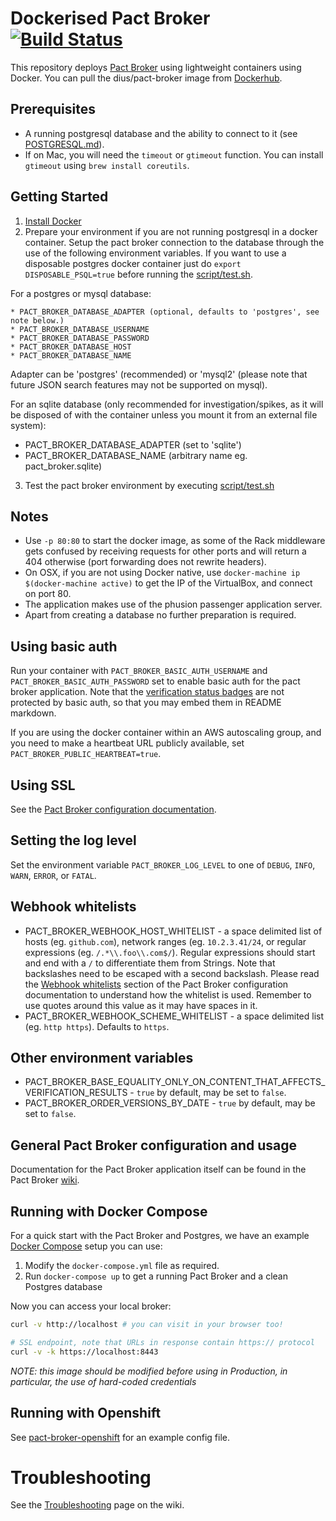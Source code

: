 Dockerised Pact Broker [![Build Status](https://travis-ci.org/DiUS/pact_broker-docker.svg)](https://travis-ci.org/DiUS/pact_broker-docker)
==================

This repository deploys [Pact Broker](https://github.com/pact-foundation/pact_broker) using lightweight containers using Docker. You can pull the dius/pact-broker image from [Dockerhub](https://hub.docker.com/r/dius/pact-broker/).

## Prerequisites

* A running postgresql database and the ability to connect to it (see [POSTGRESQL.md][postgres]).
* If on Mac, you will need the `timeout` or `gtimeout` function. You can install `gtimeout` using `brew install coreutils`.

## Getting Started

1. [Install Docker](https://docs.docker.com/engine/installation/)
2. Prepare your environment if you are not running postgresql in a docker container. Setup the pact broker connection to the database through the use of the following environment variables. If you want to use a disposable postgres docker container just do `export DISPOSABLE_PSQL=true` before running the [script/test.sh][test-script].

For a postgres or mysql database:

    * PACT_BROKER_DATABASE_ADAPTER (optional, defaults to 'postgres', see note below.)
    * PACT_BROKER_DATABASE_USERNAME
    * PACT_BROKER_DATABASE_PASSWORD
    * PACT_BROKER_DATABASE_HOST
    * PACT_BROKER_DATABASE_NAME

Adapter can be 'postgres' (recommended) or 'mysql2' (please note that future JSON search features may not be supported on mysql).

For an sqlite database (only recommended for investigation/spikes, as it will be disposed of with the container unless you mount it from an external file system):

  * PACT_BROKER_DATABASE_ADAPTER (set to 'sqlite')
  * PACT_BROKER_DATABASE_NAME (arbitrary name eg. pact_broker.sqlite)

3. Test the pact broker environment by executing [script/test.sh][test-script]

## Notes

* Use `-p 80:80` to start the docker image, as some of the Rack middleware gets confused by receiving requests for other ports and will return a 404 otherwise (port forwarding does not rewrite headers).
* On OSX, if you are not using Docker native, use `docker-machine ip $(docker-machine active)` to get the IP of the VirtualBox, and connect on port 80.
* The application makes use of the phusion passenger application server.
* Apart from creating a database no further preparation is required.

## Using basic auth
Run your container with `PACT_BROKER_BASIC_AUTH_USERNAME` and `PACT_BROKER_BASIC_AUTH_PASSWORD` set to enable basic auth for the pact broker application. Note that the [verification status badges][badges] are not protected by basic auth, so that you may embed them in README markdown.

If you are using the docker container within an AWS autoscaling group, and you need to make a heartbeat URL publicly available, set `PACT_BROKER_PUBLIC_HEARTBEAT=true`.

## Using SSL
See the [Pact Broker configuration documentation][reverse-proxy].

## Setting the log level

Set the environment variable `PACT_BROKER_LOG_LEVEL` to one of `DEBUG`, `INFO`, `WARN`, `ERROR`, or `FATAL`.

## Webhook whitelists

* PACT_BROKER_WEBHOOK_HOST_WHITELIST - a space delimited list of hosts (eg. `github.com`), network ranges (eg. `10.2.3.41/24`, or regular expressions (eg. `/.*\\.foo\\.com$/`). Regular expressions should start and end with a `/` to differentiate them from Strings. Note that backslashes need to be escaped with a second backslash. Please read the [Webhook whitelists](https://github.com/pact-foundation/pact_broker/wiki/Configuration#webhook-whitelists) section of the Pact Broker configuration documentation to understand how the whitelist is used. Remember to use quotes around this value as it may have spaces in it.
* PACT_BROKER_WEBHOOK_SCHEME_WHITELIST - a space delimited list (eg. `http https`). Defaults to `https`.

## Other environment variables

* PACT_BROKER_BASE_EQUALITY_ONLY_ON_CONTENT_THAT_AFFECTS_VERIFICATION_RESULTS - `true` by default, may be set to `false`.
* PACT_BROKER_ORDER_VERSIONS_BY_DATE - `true` by default, may be set to `false`.

## General Pact Broker configuration and usage

Documentation for the Pact Broker application itself can be found in the Pact Broker [wiki][pact-broker-wiki].

## Running with Docker Compose

For a quick start with the Pact Broker and Postgres, we have an example
[Docker Compose][docker-compose] setup you can use:

1. Modify the `docker-compose.yml` file as required.
2. Run `docker-compose up` to get a running Pact Broker and a clean Postgres database

Now you can access your local broker:

```sh
curl -v http://localhost # you can visit in your browser too!

# SSL endpoint, note that URLs in response contain https:// protocol
curl -v -k https://localhost:8443
```

_NOTE: this image should be modified before using in Production, in particular, the use of hard-coded credentials_

## Running with Openshift

See [pact-broker-openshift](https://github.com/jaimeniswonger/pact-broker-openshift) for an example config file.

# Troubleshooting

See the [Troubleshooting][troubleshooting] page on the wiki.

[badges]: https://github.com/pact-foundation/pact_broker/wiki/Provider-verification-badges
[troubleshooting]: https://github.com/DiUS/pact_broker-docker/wiki/Troubleshooting
[postgres]: https://github.com/DiUS/pact_broker-docker/blob/master/POSTGRESQL.md
[test-script]: https://github.com/DiUS/pact_broker-docker/blob/master/script/test.sh
[docker-compose]: https://github.com/DiUS/pact_broker-docker/blob/master/docker-compose.yml
[pact-broker-wiki]: https://github.com/pact-foundation/pact_broker/wiki
[reverse-proxy]: https://github.com/pact-foundation/pact_broker/wiki/Configuration#running-the-broker-behind-a-reverse-proxy
